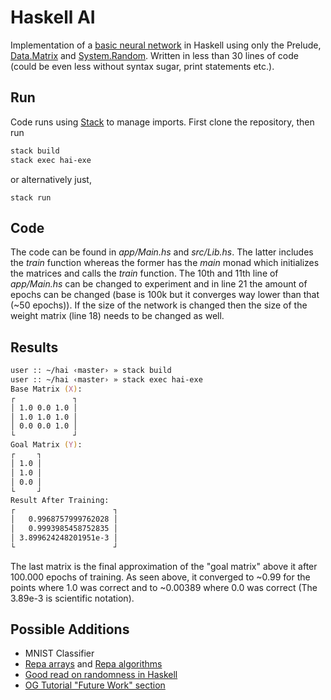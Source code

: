 # Haskell AI
Implementation of a [basic neural network](https://iamtrask.github.io/2015/07/12/basic-python-network/) in Haskell using only the Prelude, [Data.Matrix](https://hackage.haskell.org/package/matrix-0.3.6.1) and [System.Random](https://hackage.haskell.org/package/random).
Written in less than 30 lines of code (could be even less without syntax sugar, print statements etc.).

## Run
Code runs using [Stack](https://docs.haskellstack.org/en/stable/README/) to manage imports. First clone the repository, then run

```zsh
stack build
stack exec hai-exe
```
or alternatively just,

```
stack run
```

## Code
The code can be found in *app/Main.hs* and *src/Lib.hs*. The latter includes the *train* function whereas the former has the *main* monad which initializes the matrices and calls the *train* function.
The 10th and 11th line of *app/Main.hs* can be changed to experiment and in line 21 the amount of epochs can be changed (base is 100k but it converges way lower than that (~50 epochs)).
If the size of the network is changed then the size of the weight matrix (line 18) needs to be changed as well.

## Results
```zsh
user :: ~/hai ‹master› » stack build
user :: ~/hai ‹master› » stack exec hai-exe
Base Matrix (X):
┌             ┐
│ 1.0 0.0 1.0 │
│ 1.0 1.0 1.0 │
│ 0.0 0.0 1.0 │
└             ┘
Goal Matrix (Y):
┌     ┐
│ 1.0 │
│ 1.0 │
│ 0.0 │
└     ┘
Result After Training:
┌                      ┐
│   0.9968757999762028 │
│   0.9993985458752835 │
│ 3.899624248201951e-3 │
└                      ┘
```
The last matrix is the final approximation of the "goal matrix" above it after 100.000 epochs of training. As seen above, it converged to ~0.99 for the points where 1.0 was correct and to ~0.00389 where 0.0 was correct (The 3.89e-3 is scientific notation).

## Possible Additions
- MNIST Classifier
- [Repa arrays](https://hackage.haskell.org/package/repa) and [Repa algorithms](https://hackage.haskell.org/package/repa)
- [Good read on randomness in Haskell](https://jtobin.io/randomness-in-haskell)
- [OG Tutorial "Future Work" section](https://iamtrask.github.io/2015/07/12/basic-python-network/)
